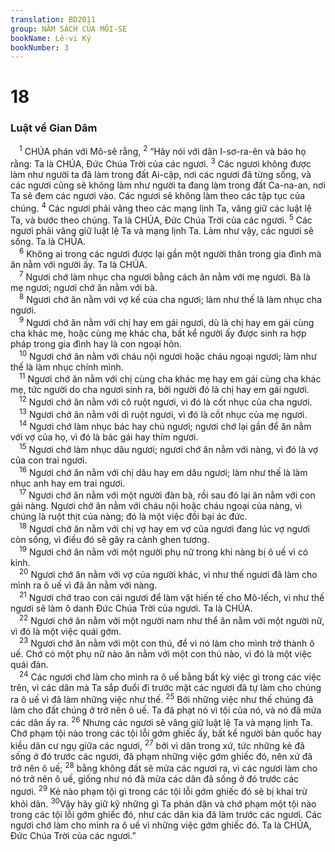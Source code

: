 ```yaml
---
translation: BD2011
group: NĂM SÁCH CỦA MÔI-SE
bookName: Lê-vi Ký 
bookNumber: 3
---
```


<div class="title"><h1>18</h1><h3>Luật về Gian Dâm</h3></div>
<span class="verse le_18_1"> <sup>1</sup> CHÚA phán với Mô-sê rằng, </span>
<span class="verse le_18_2"><sup>2</sup> “Hãy nói với dân I-sơ-ra-ên và bảo họ rằng: Ta là CHÚA, Ðức Chúa Trời của các ngươi. </span>
<span class="verse le_18_3"><sup>3</sup> Các ngươi không được làm như người ta đã làm trong đất Ai-cập, nơi các ngươi đã từng sống, và các ngươi cũng sẽ không làm như người ta đang làm trong đất Ca-na-an, nơi Ta sẽ đem các ngươi vào. Các ngươi sẽ không làm theo các tập tục của chúng. </span>
<span class="verse le_18_4"><sup>4</sup> Các ngươi phải vâng theo các mạng lịnh Ta, vâng giữ các luật lệ Ta, và bước theo chúng. Ta là CHÚA, Ðức Chúa Trời của các ngươi. </span>
<span class="verse le_18_5"><sup>5</sup> Các ngươi phải vâng giữ luật lệ Ta và mạng lịnh Ta. Làm như vậy, các ngươi sẽ sống. Ta là CHÚA.<br/></span>
<span class="verse le_18_6"> <sup>6</sup> Không ai trong các ngươi được lại gần một người thân trong gia đình mà ăn nằm với người ấy. Ta là CHÚA.<br/></span>
<span class="verse le_18_7"> <sup>7</sup> Ngươi chớ làm nhục cha ngươi bằng cách ăn nằm với mẹ ngươi. Bà là mẹ ngươi; ngươi chớ ăn nằm với bà.<br/></span>
<span class="verse le_18_8"> <sup>8</sup> Ngươi chớ ăn nằm với vợ kế của cha ngươi; làm như thế là làm nhục cha ngươi.<br/></span>
<span class="verse le_18_9"> <sup>9</sup> Ngươi chớ ăn nằm với chị hay em gái ngươi, dù là chị hay em gái cùng cha khác mẹ, hoặc cùng mẹ khác cha, bất kể người ấy được sinh ra hợp pháp trong gia đình hay là con ngoại hôn.<br/></span>
<span class="verse le_18_10"> <sup>10</sup> Ngươi chớ ăn nằm với cháu nội ngươi hoặc cháu ngoại ngươi; làm như thế là làm nhục chính mình.<br/></span>
<span class="verse le_18_11"> <sup>11</sup> Ngươi chớ ăn nằm với chị cùng cha khác mẹ hay em gái cùng cha khác mẹ, tức người do cha ngươi sinh ra, bởi người đó là chị hay em gái ngươi.<br/></span>
<span class="verse le_18_12"> <sup>12</sup> Ngươi chớ ăn nằm với cô ruột ngươi, vì đó là cốt nhục của cha ngươi.<br/></span>
<span class="verse le_18_13"> <sup>13</sup> Ngươi chớ ăn nằm với dì ruột ngươi, vì đó là cốt nhục của mẹ ngươi.<br/></span>
<span class="verse le_18_14"> <sup>14</sup> Ngươi chớ làm nhục bác hay chú ngươi; ngươi chớ lại gần để ăn nằm với vợ của họ, vì đó là bác gái hay thím ngươi.<br/></span>
<span class="verse le_18_15"> <sup>15</sup> Ngươi chớ làm nhục dâu ngươi; ngươi chớ ăn nằm với nàng, vì đó là vợ của con trai ngươi.<br/></span>
<span class="verse le_18_16"> <sup>16</sup> Ngươi chớ ăn nằm với chị dâu hay em dâu ngươi; làm như thế là làm nhục anh hay em trai ngươi.<br/></span>
<span class="verse le_18_17"> <sup>17</sup> Ngươi chớ ăn nằm với một người đàn bà, rồi sau đó lại ăn nằm với con gái nàng. Ngươi chớ ăn nằm với cháu nội hoặc cháu ngoại của nàng, vì chúng là ruột thịt của nàng; đó là một việc đồi bại ác đức.<br/></span>
<span class="verse le_18_18"> <sup>18</sup> Ngươi chớ ăn nằm với chị vợ hay em vợ của ngươi đang lúc vợ ngươi còn sống, vì điều đó sẽ gây ra cảnh ghen tương.<br/></span>
<span class="verse le_18_19"> <sup>19</sup> Ngươi chớ ăn nằm với một người phụ nữ trong khi nàng bị ô uế vì có kinh.<br/></span>
<span class="verse le_18_20"> <sup>20</sup> Ngươi chớ ăn nằm với vợ của người khác, vì như thế ngươi đã làm cho mình ra ô uế vì đã ăn nằm với nàng.<br/></span>
<span class="verse le_18_21"> <sup>21</sup> Ngươi chớ trao con cái ngươi để làm vật hiến tế cho Mô-lếch, vì như thế ngươi sẽ làm ô danh Ðức Chúa Trời của ngươi. Ta là CHÚA.<br/></span>
<span class="verse le_18_22"> <sup>22</sup> Ngươi chớ ăn nằm với một người nam như thể ăn nằm với một người nữ, vì đó là một việc quái gớm.<br/></span>
<span class="verse le_18_23"> <sup>23</sup> Ngươi chớ ăn nằm với một con thú, để vì nó làm cho mình trở thành ô uế. Chớ có một phụ nữ nào ăn nằm với một con thú nào, vì đó là một việc quái đản.<br/></span>
<span class="verse le_18_24"> <sup>24</sup> Các ngươi chớ làm cho mình ra ô uế bằng bất kỳ việc gì trong các việc trên, vì các dân mà Ta sắp đuổi đi trước mặt các ngươi đã tự làm cho chúng ra ô uế vì đã làm những việc như thế. </span>
<span class="verse le_18_25"><sup>25</sup> Bởi những việc như thế chúng đã làm cho đất chúng ở trở nên ô uế. Ta đã phạt nó vì tội của nó, và nó đã mửa các dân ấy ra. </span>
<span class="verse le_18_26"><sup>26</sup> Nhưng các ngươi sẽ vâng giữ luật lệ Ta và mạng lịnh Ta. Chớ phạm tội nào trong các tội lỗi gớm ghiếc ấy, bất kể người bản quốc hay kiều dân cư ngụ giữa các ngươi, </span>
<span class="verse le_18_27"><sup>27</sup> bởi vì dân trong xứ, tức những kẻ đã sống ở đó trước các ngươi, đã phạm những việc gớm ghiếc đó, nên xứ đã trở nên ô uế; </span>
<span class="verse le_18_28"><sup>28</sup> bằng không đất sẽ mửa các ngươi ra, vì các ngươi làm cho nó trở nên ô uế, giống như nó đã mửa các dân đã sống ở đó trước các ngươi. </span>
<span class="verse le_18_29"><sup>29</sup> Kẻ nào phạm tội gì trong các tội lỗi gớm ghiếc đó sẽ bị khai trừ khỏi dân. </span>
<span class="verse le_18_30"><sup>30</sup>Vậy hãy giữ kỹ những gì Ta phán dặn và chớ phạm một tội nào trong các tội lỗi gớm ghiếc đó, như các dân kia đã làm trước các ngươi. Các ngươi chớ làm cho mình ra ô uế vì những việc gớm ghiếc đó. Ta là CHÚA, Ðức Chúa Trời của các ngươi.”<br/></span>
